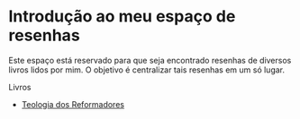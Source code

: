 # Introdução ao meu espaço de resenhas

Este espaço está reservado para que seja encontrado resenhas de diversos livros lidos por mim. O objetivo é centralizar tais resenhas em um só lugar.

Livros

+ [Teologia dos Reformadores](./teologia-reformadores.md)
